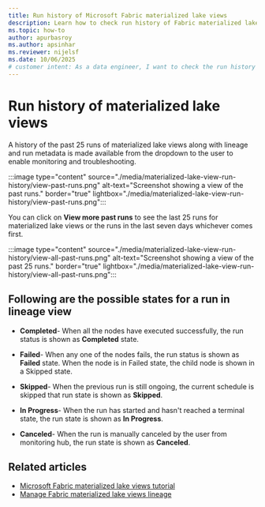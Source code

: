```yaml
---
title: Run history of Microsoft Fabric materialized lake views
description: Learn how to check run history of Fabric materialized lake views
ms.topic: how-to
author: apurbasroy
ms.author: apsinhar
ms.reviewer: nijelsf
ms.date: 10/06/2025
# customer intent: As a data engineer, I want to check the run history of materialized lake views in Microsoft Fabric so that I can monitor and troubleshoot the runs.
---
```


# Run history of materialized lake views

A history of the past 25 runs of materialized lake views along with lineage and run metadata is made available from the dropdown to the user to enable monitoring and troubleshooting.

:::image type="content" source="./media/materialized-lake-view-run-history/view-past-runs.png" alt-text="Screenshot showing a view of the past runs." border="true" lightbox="./media/materialized-lake-view-run-history/view-past-runs.png":::

You can click on **View more past runs** to see the last 25 runs for materialized lake views or the runs in the last seven days whichever comes first.

:::image type="content" source="./media/materialized-lake-view-run-history/view-all-past-runs.png" alt-text="Screenshot showing a view of the past 25 runs." border="true" lightbox="./media/materialized-lake-view-run-history/view-all-past-runs.png":::

## Following are the possible states for a run in lineage view

* **Completed**- When all the nodes have executed successfully, the run status is shown as **Completed** state.


* **Failed**- When any one of the nodes fails, the run status is shown as **Failed** state. When the node is in Failed state, the child node is shown in a Skipped state.


* **Skipped**- When the previous run is still ongoing, the current schedule is skipped that run state is shown as **Skipped**.


* **In Progress**- When the run has started and hasn't reached a terminal state, the run state is shown as **In Progress**.

* **Canceled**- When the run is manually canceled by the user from monitoring hub, the run state is shown as **Canceled**.

## Related articles

* [Microsoft Fabric materialized lake views tutorial](./tutorial.md)
* [Manage Fabric materialized lake views lineage](./view-lineage.md)

